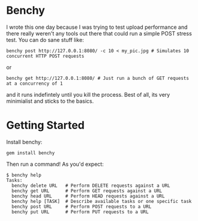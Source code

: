 # Benchy

I wrote this one day because I was trying to test upload performance and there really weren't any tools out there that could run a simple POST stress test. You can do sane stuff like:

```
benchy post http://127.0.0.1:8080/ -c 10 < my_pic.jpg # Simulates 10 concurrent HTTP POST requests
```

or

```
benchy get http://127.0.0.1:8080/ # Just run a bunch of GET requests at a concurrency of 1
```

and it runs indefintely until you kill the process. Best of all, its very minimialist and sticks to the basics.

# Getting Started

Install benchy:

```
gem install benchy
```

Then run a command! As you'd expect:

```
$ benchy help
Tasks:
  benchy delete URL   # Perform DELETE requests against a URL
  benchy get URL      # Perform GET requests against a URL
  benchy head URL     # Perform HEAD requests against a URL
  benchy help [TASK]  # Describe available tasks or one specific task
  benchy post URL     # Perform POST requests to a URL
  benchy put URL      # Perform PUT requests to a URL
```